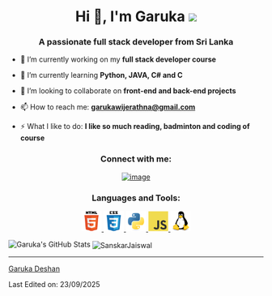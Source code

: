 <h1 align="center">Hi 👋, I'm Garuka <img height="40" src="https://emoji.gg/assets/emoji/7333-parrotdance.gif"></h1>
<h3 align="center">A passionate full stack developer from Sri Lanka</h3>

- 🔭 I’m currently working on my **full stack developer course**

- 🌱 I’m currently learning **Python, JAVA, C# and C**

- 👯 I’m looking to collaborate on **front-end and back-end projects**

- 📫 How to reach me: **garukawijerathna@gmail.com**

- ⚡ What I like to do: **I like so much reading, badminton and coding of course**

<h3 align="center">Connect with me:</h3>
<div align="center">

[![image](https://img.shields.io/badge/LinkedIn-0077B5?style=for-the-badge&logo=linkedin&logoColor=white)](www.linkedin.com/in/garuka-wijerathna-404619377)

  
</div>

<h3 align="center">Languages and Tools:</h3>

<p align="center"> 
  <a href="https://www.w3.org/html/" target="_blank"> 
    <img src="https://raw.githubusercontent.com/devicons/devicon/master/icons/html5/html5-original-wordmark.svg" alt="html5" width="40" height="40"/> 
  </a>
  <a href="https://www.w3schools.com/css/" target="_blank"> 
    <img src="https://raw.githubusercontent.com/devicons/devicon/master/icons/css3/css3-original-wordmark.svg" alt="css3" width="40" height="40"/> 
  </a> 
  <a href="https://www.python.org" target="_blank"> 
    <img src="https://raw.githubusercontent.com/devicons/devicon/master/icons/python/python-original.svg" alt="python" width="40" height="40"/> 
  </a>  
  <a href="https://developer.mozilla.org/en-US/docs/Web/JavaScript" target="_blank"> 
    <img src="https://raw.githubusercontent.com/devicons/devicon/master/icons/javascript/javascript-original.svg" alt="javascript" width="40" height="40"/> 
  </a> 
  <a href="https://www.linux.org/" target="_blank"> 
    <img src="https://raw.githubusercontent.com/devicons/devicon/master/icons/linux/linux-original.svg" alt="linux" width="40" height="40"/> 
  </a> 
</p>

<img src="https://github-readme-stats.vercel.app/api?username=Garukadeshan&show_icons=true&hide_border=true&count_private=true&theme=shades-of-purple&icon_color=fad000" alt="Garuka's GitHub Stats">
<img align="center" width=500 src="https://github-readme-stats.vercel.app/api/top-langs/?username=Garukadeshan&count_private=true&theme=radical" alt="SanskarJaiswal" />


------

[Garuka Deshan](https://github.com/Garukadeshan)

Last Edited on: 23/09/2025
